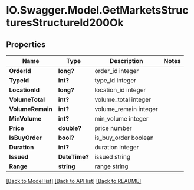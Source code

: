 # IO.Swagger.Model.GetMarketsStructuresStructureId200Ok
## Properties

Name | Type | Description | Notes
------------ | ------------- | ------------- | -------------
**OrderId** | **long?** | order_id integer | 
**TypeId** | **int?** | type_id integer | 
**LocationId** | **long?** | location_id integer | 
**VolumeTotal** | **int?** | volume_total integer | 
**VolumeRemain** | **int?** | volume_remain integer | 
**MinVolume** | **int?** | min_volume integer | 
**Price** | **double?** | price number | 
**IsBuyOrder** | **bool?** | is_buy_order boolean | 
**Duration** | **int?** | duration integer | 
**Issued** | **DateTime?** | issued string | 
**Range** | **string** | range string | 

[[Back to Model list]](../README.md#documentation-for-models) [[Back to API list]](../README.md#documentation-for-api-endpoints) [[Back to README]](../README.md)

